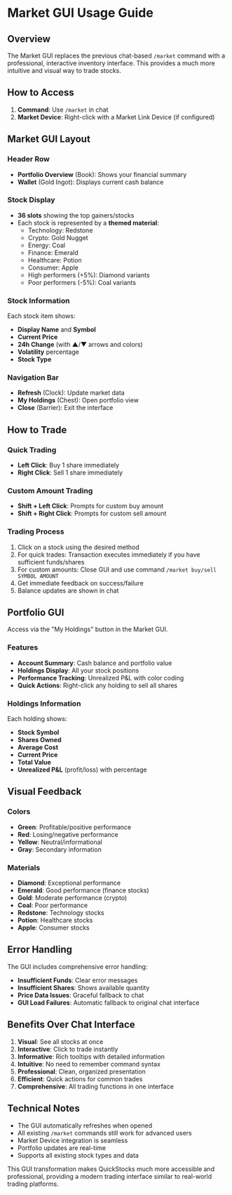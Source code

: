 # Market GUI Usage Guide

## Overview

The Market GUI replaces the previous chat-based `/market` command with a professional, interactive inventory interface. This provides a much more intuitive and visual way to trade stocks.

## How to Access

1. **Command**: Use `/market` in chat
2. **Market Device**: Right-click with a Market Link Device (if configured)

## Market GUI Layout

### Header Row
- **Portfolio Overview** (Book): Shows your financial summary
- **Wallet** (Gold Ingot): Displays current cash balance

### Stock Display
- **36 slots** showing the top gainers/stocks
- Each stock is represented by a **themed material**:
  - Technology: Redstone
  - Crypto: Gold Nugget
  - Energy: Coal
  - Finance: Emerald
  - Healthcare: Potion
  - Consumer: Apple
  - High performers (+5%): Diamond variants
  - Poor performers (-5%): Coal variants

### Stock Information
Each stock item shows:
- **Display Name** and **Symbol**
- **Current Price**
- **24h Change** (with ▲/▼ arrows and colors)
- **Volatility** percentage
- **Stock Type**

### Navigation Bar
- **Refresh** (Clock): Update market data
- **My Holdings** (Chest): Open portfolio view
- **Close** (Barrier): Exit the interface

## How to Trade

### Quick Trading
- **Left Click**: Buy 1 share immediately
- **Right Click**: Sell 1 share immediately

### Custom Amount Trading
- **Shift + Left Click**: Prompts for custom buy amount
- **Shift + Right Click**: Prompts for custom sell amount

### Trading Process
1. Click on a stock using the desired method
2. For quick trades: Transaction executes immediately if you have sufficient funds/shares
3. For custom amounts: Close GUI and use command `/market buy/sell SYMBOL AMOUNT`
4. Get immediate feedback on success/failure
5. Balance updates are shown in chat

## Portfolio GUI

Access via the "My Holdings" button in the Market GUI.

### Features
- **Account Summary**: Cash balance and portfolio value
- **Holdings Display**: All your stock positions
- **Performance Tracking**: Unrealized P&L with color coding
- **Quick Actions**: Right-click any holding to sell all shares

### Holdings Information
Each holding shows:
- **Stock Symbol**
- **Shares Owned**
- **Average Cost**
- **Current Price**
- **Total Value**
- **Unrealized P&L** (profit/loss) with percentage

## Visual Feedback

### Colors
- **Green**: Profitable/positive performance
- **Red**: Losing/negative performance
- **Yellow**: Neutral/informational
- **Gray**: Secondary information

### Materials
- **Diamond**: Exceptional performance
- **Emerald**: Good performance (finance stocks)
- **Gold**: Moderate performance (crypto)
- **Coal**: Poor performance
- **Redstone**: Technology stocks
- **Potion**: Healthcare stocks
- **Apple**: Consumer stocks

## Error Handling

The GUI includes comprehensive error handling:
- **Insufficient Funds**: Clear error messages
- **Insufficient Shares**: Shows available quantity
- **Price Data Issues**: Graceful fallback to chat
- **GUI Load Failures**: Automatic fallback to original chat interface

## Benefits Over Chat Interface

1. **Visual**: See all stocks at once
2. **Interactive**: Click to trade instantly
3. **Informative**: Rich tooltips with detailed information
4. **Intuitive**: No need to remember command syntax
5. **Professional**: Clean, organized presentation
6. **Efficient**: Quick actions for common trades
7. **Comprehensive**: All trading functions in one interface

## Technical Notes

- The GUI automatically refreshes when opened
- All existing `/market` commands still work for advanced users
- Market Device integration is seamless
- Portfolio updates are real-time
- Supports all existing stock types and data

This GUI transformation makes QuickStocks much more accessible and professional, providing a modern trading interface similar to real-world trading platforms.